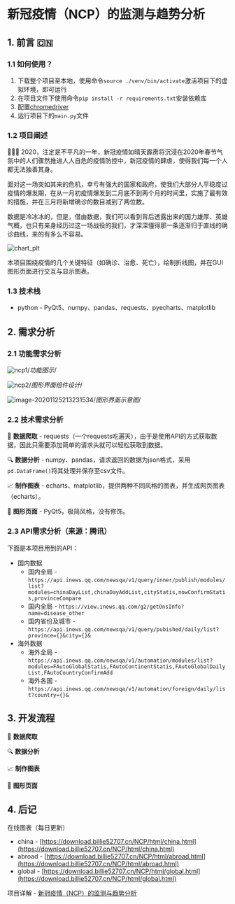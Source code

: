 # 新冠疫情（NCP）的监测与趋势分析

## 1. 前言 🇨🇳

### 1.1 如何使用？

1. 下载整个项目至本地，使用命令`source ./venv/bin/activate`激活项目下的虚拟环境，即可运行
2. 在项目文件下使用命令`pip install -r requirements.txt`安装依赖库
3. 配置[chromedriver](https://api.inews.qq.com/newsqa/v1/query/inner/publish/modules/list?modules=chinaDayList,chinaDayAddList,cityStatis,nowConfirmStatis,provinceCompare) 
4. 运行项目下的`main.py`文件

### 1.2 项目阐述

👨🏻‍💻 2020，注定是不平凡的一年，新冠疫情如晴天霹雳将沉浸在2020年春节气氛中的人们骤然推进人人自危的疫情防控中，新冠疫情的肆虐，使得我们每一个人都无法独善其身。

​	面对这一场突如其来的危机，幸亏有强大的国家和政府，使我们大部分人平稳度过疫情的爆发期，在从一月初疫情爆发到二月底不到两个月的时间里，实施了最有效的措施，并在三月将新增确诊的数目减到了两位数。

​	数据是冷冰冰的，但是，借由数据，我们可以看到背后透露出来的国力雄厚、英雄气概，也只有亲身经历过这一场战役的我们，才深深懂得那一条逐渐归于直线的确诊曲线，来的有多么不容易。

![chart_plt](https://billie-s-album.oss-cn-beijing.aliyuncs.com/img/chart_plt.png)

本项目围绕疫情的几个关键特征（如确诊、治愈、死亡），绘制折线图，并在GUI图形页面进行交互与显示图表。

### 1.3 技术栈

- python - PyQt5、numpy、pandas、requests、pyecharts、matplotlib

## 2. 需求分析

### 2.1 功能需求分析

![ncp1](https://billie-s-album.oss-cn-beijing.aliyuncs.com/img/ncp1.png)/*功能图示*/

![ncp2](https://billie-s-album.oss-cn-beijing.aliyuncs.com/img/ncp2.png)/*图形界面组件设计*/

![image-20201125213231534](https://billie-s-album.oss-cn-beijing.aliyuncs.com/img/image-20201125213231534.png)/*图形界面示意图*/

### 2.2 技术需求分析

🐛 **数据爬取** - requests（一个requests吃遍天），由于是使用API的方式获取数据，因此只需要添加简单的请求头就可以轻松获取到数据。

🔍 **数据分析** - numpy、pandas，请求返回的数据为json格式，采用`pd.DataFrame()`将其处理并保存至csv文件。

📈 **制作图表** - echarts、matplotlib，提供两种不同风格的图表，并生成网页图表（echarts）。

📃 **图形页面** - PyQt5，极简风格，没有修饰。

### 2.3 API需求分析（来源：腾讯）

下面是本项目用到的API：

- 国内数据
  - 国内全局 - `https://api.inews.qq.com/newsqa/v1/query/inner/publish/modules/list?modules=chinaDayList,chinaDayAddList,cityStatis,nowConfirmStatis,provinceCompare`
  - 国内全局 - `https://view.inews.qq.com/g2/getOnsInfo?name=disease_other`
  - 国内省份及城市 - `https://api.inews.qq.com/newsqa/v1/query/pubished/daily/list?province={}&city={}&`
- 海外数据
  - 海外全局 - `https://api.inews.qq.com/newsqa/v1/automation/modules/list?modules=FAutoGlobalStatis,FAutoContinentStatis,FAutoGlobalDailyList,FAutoCountryConfirmAdd`
  - 海外各国 - `https://api.inews.qq.com/newsqa/v1/automation/foreign/daily/list?country={}&`

## 3. 开发流程

🐛 **数据爬取** 

🔍 **数据分析** 

📈 **制作图表** 

📃 **图形页面** 

## 4. 后记

在线图表（每日更新）

- china  - [https://download.billie52707.cn/NCP/html/china.html](https://download.billie52707.cn/NCP/html/china.html)
- abroad - [https://download.billie52707.cn/NCP/html/abroad.html](https://download.billie52707.cn/NCP/html/abroad.html)
- global - [https://download.billie52707.cn/NCP/html/global.html](https://download.billie52707.cn/NCP/html/global.html)

项目详解 - [新冠疫情（NCP）的监测与趋势分析](https://billie52707.cn/posts/2020/11/ncp-readme/)




